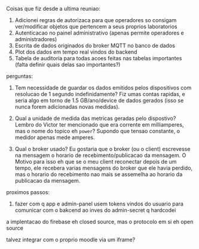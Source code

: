 Coisas que fiz desde a ultima reuniao:
1. Adicionei regras de autorizaca para que operadores so consigam ver/modificar objetos que pertencem a seus proprios laboratorios
2. Autenticacao no painel administrativo (apenas permite operadores e administradores)
3. Escrita de dados originados do broker MQTT no banco de dados
4. Plot dos dados em tempo real vindos do backend
5. Tabela de auditoria para todas acoes feitas nas tabelas importantes (falta definir quais delas sao importantes?)


perguntas:
1. Tem necessidade de guardar os dados emitidos pelos dispositivos com resolucao de 1 segundo indefinidamente? Fiz umas contas rapidas, e seria algo em torno de 1.5 GB/ano/device de dados gerados (isso se nunca forem adicionadas novas medidas).
2. Qual a unidade de medida das metricas geradas pelo dispostivo? Lembro do Victor ter mencionado que era corrente em milliamperes, mas o nome do topico eh `power`?
Supondo que tensao constante, o medidor apenas mede amperes.

4. Qual o broker usado? Eu gostaria que o broker (ou o client) escrevesse na mensagem o horario de recebimento/publicacao da mensagem.
   O Motivo para isso eh que se o meu client reconectar depois de um tempo, ele recebera varias mensagens do broker que ele havia perdido, mas o horario do recebimento nao mais se assemelha ao horario da publicacao da mensagem.

proximos passos:
1. fazer com q app e admin-panel usem tokens vindos do usuario para comunicar com o bakcend ao inves do admin-secret q hardcodei


a implentacao do firebase eh closed source, mas o protocolo em si eh open source

talvez integrar com o proprio moodle via um iframe?

